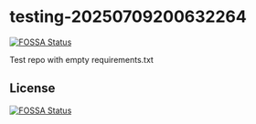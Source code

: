 # testing-20250709200632264
[![FOSSA Status](https://app.fossa.com/api/projects/git%2Bgithub.com%2Fkirogum%2Ftesting-20250709200632264.svg?type=shield)](https://app.fossa.com/projects/git%2Bgithub.com%2Fkirogum%2Ftesting-20250709200632264?ref=badge_shield)

Test repo with empty requirements.txt


## License
[![FOSSA Status](https://app.fossa.com/api/projects/git%2Bgithub.com%2Fkirogum%2Ftesting-20250709200632264.svg?type=large)](https://app.fossa.com/projects/git%2Bgithub.com%2Fkirogum%2Ftesting-20250709200632264?ref=badge_large)